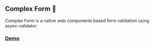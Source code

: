 ## Complex Form :construction:

Complex Form is a native web components based form validation using async-validator.

### [Demo](https://complex-form.now.sh/)
